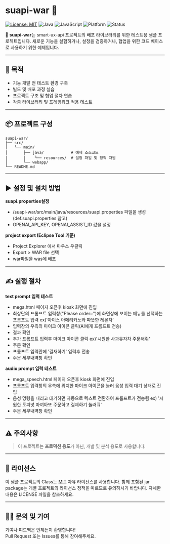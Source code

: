 ﻿# suapi-war 🧪

[![License: MIT](https://img.shields.io/badge/License-MIT-yellow.svg)](./LICENSE)
![Java](https://img.shields.io/badge/language-Java-orange)
![JavaScript](https://img.shields.io/badge/language-JavaScript-yellow)
![Platform](https://img.shields.io/badge/platform-Web-blue)
![Status](https://img.shields.io/badge/status-Active-brightgreen)

📁 **suapi-war**는 smart-ux-api 프로젝트의 배포 라이브러리를 위한 테스트용 샘플 프로젝트입니다.
새로운 기능을 실험하거나, 설정을 검증하거나, 협업을 위한 코드 베이스로 사용하기 위한 예제입니다.

---

## 🔧 목적

- 기능 개발 전 테스트 환경 구축
- 빌드 및 배포 과정 실습
- 프로젝트 구조 및 협업 절차 연습
- 각종 라이브러리 및 프레임워크 적용 테스트

---

## 📦 프로젝트 구성

```
suapi-war/
├── src/                     
│   └── main/
│       ├── java/            # 예제 소스코드
│       │    └── resources/  # 설정 파일 및 정적 자원
│       └── webapp/
└── README.md
```

---

## ▶️ 설정 및 설치 방법

**suapi.properties설정**
- /suapi-war/src/main/java/resources/suapi.properties 파일을 생성 (def.suapi.properties 참고)
- OPENAI_API_KEY, OPENAI_ASSIST_ID 값을 설정

**project export (Eclipse Tool 기준)**
- Project Explorer 에서 마우스 우클릭
- Export > WAR file 선택
- war파일을 was에 배포

---

## ✍️ 실행 절차

**text prompt 입력 테스트**
- mega.html 페이지 오픈후 kiosk 화면에 진입
- 최상단의 프롬프트 입력창("Please order~")에 화면상에 보이는 메뉴를 선택하는 프롬프트 입력
  ex)'아이스 아메리카노와 따뜻한 레몬차'
- 입력창의 우측의 마이크 아이콘 클릭(AI에게 프롬프트 전송)
- 결과 확인
- 추가 프롬프트 입력후 마이크 아이콘 클릭
  ex)'시원한 사과유자차 주문해줘'
- 주문 확인
- 프롬프트 입력란에 '결재하기' 입력후 전송
- 주문 세부내역창 확인

**audio prompt 입력 테스트**
- mega_speech.html 페이지 오픈후 kiosk 화면에 진입
- 프롬프트 입력창의 우측에 위치한 마이크 아이콘을 눌러 음성 입력 대기 상태로 진입
- 음성 명령을 내리고 대기하면 자동으로 텍스트 전환하여 프롬프트가 전송됨
  ex) '시원한 토피넛 마끼아또 주문하고 결제하기 눌러줘'
- 주문 세부내역창 확인

---

## ⚠️ 주의사항

> 이 프로젝트는 **프로덕션 용도**가 아닌, 개발 및 분석 용도로 사용합니다.

---

## 📄 라이선스

이 샘플 프로젝트의 Class는 [MIT](LICENSE) 자유 라이선스를 사용합니다.
함께 포함된 jar package는 개별 프로젝트의 라이선스 정책을 따르므로 유의하시기 바랍니다.
자세한 내용은 LICENSE 파일을 참조하세요.

---

## 🙋‍♀️ 문의 및 기여

기여나 피드백은 언제든지 환영합니다!  
Pull Request 또는 Issues를 통해 참여해주세요.
